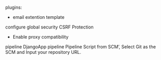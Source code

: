 plugins:
- email extention template

configure global security
CSRF Protection
- Enable proxy compatibility

pipeline
DjangoApp
pipeline
Pipeline Script from SCM’, Select Git as the SCM and Input your repository URL.

